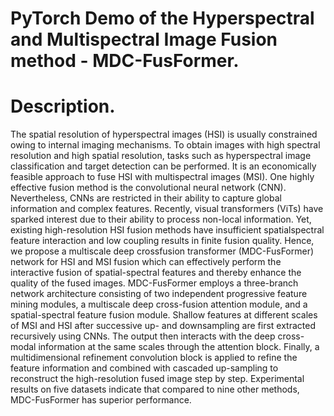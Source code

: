 # PyTorch Demo of the Hyperspectral and Multispectral Image Fusion method - MDC-FusFormer.
# Description.
The spatial resolution of hyperspectral images (HSI) is usually constrained owing to internal imaging mechanisms. To obtain images with high spectral resolution and high spatial resolution, tasks such as hyperspectral image classification and target detection can be performed. It is an economically feasible approach to fuse HSI with multispectral images (MSI). One highly effective fusion method is the convolutional neural network (CNN). Nevertheless, CNNs are restricted in their ability to capture global information and complex features. Recently, visual transformers (ViTs) have sparked interest due to their ability to process non-local information. Yet, existing high-resolution HSI fusion methods have insufficient spatialspectral feature interaction and low coupling results in finite fusion quality. Hence, we propose a multiscale deep crossfusion transformer (MDC-FusFormer) network for HSI and MSI fusion which can effectively perform the interactive fusion of spatial-spectral features and thereby enhance the quality of the fused images. MDC-FusFormer employs a three-branch network architecture consisting of two independent progressive feature mining modules, a multiscale deep cross-fusion attention module, and a spatial-spectral feature fusion module. Shallow features at different scales of MSI and HSI after successive up- and downsampling are first extracted recursively using CNNs. The output then interacts with the deep cross-modal information at the same scales through the attention block. Finally, a multidimensional refinement convolution block is applied to refine the feature information and combined with cascaded up-sampling to reconstruct the high-resolution fused image step by step. Experimental results on five datasets indicate that compared to nine other methods, MDC-FusFormer has superior performance.
